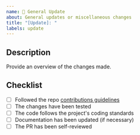 ```yaml
---
name: 🔄 General Update
about: General updates or miscellaneous changes
title: "[Update]: "
labels: update
---
```


## Description

Provide an overview of the changes made.

## Checklist

- [ ] Followed the repo [contributions guidelines](https://github.com/joaovitoriasilva/endurain/blob/master/CONTRIBUTING.md)
- [ ] The changes have been tested
- [ ] The code follows the project's coding standards
- [ ] Documentation has been updated (if necessary)
- [ ] The PR has been self-reviewed
